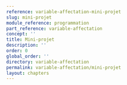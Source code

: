 ```yaml
---
reference: variable-affectation-mini-projet
slug: mini-projet
module_reference: programmation
part_reference: variable-affectation
concept: ''
title: Mini-projet
description: ''
order: 0
global_order: ''
directory: variable-affectation
permalink: variable-affectation/mini-projet
layout: chapters
---
```

